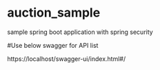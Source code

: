 # auction_sample
sample spring boot application with spring security

#Use below swagger for API list

https://localhost/swagger-ui/index.html#/
